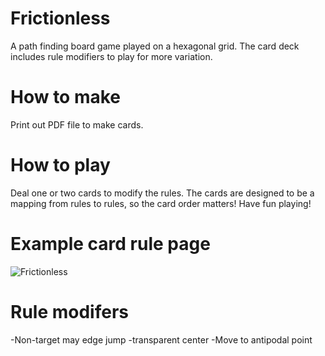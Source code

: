 # Frictionless
A path finding board game played on a hexagonal grid.
The card deck includes rule modifiers to play for more variation.

# How to make
Print out PDF file to make cards.

# How to play
Deal one or two cards to modify the rules.
The cards are designed to be a mapping from rules to rules, so the card order matters!
Have fun playing!

# Example card rule page
![Frictionless](https://github.com/SmoothDragon/Frictionless/blob/main/Frictionless.png)


# Rule modifers
-Non-target may edge jump
-transparent center
-Move to antipodal point



